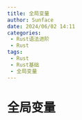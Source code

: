 ```yaml
---
title: 全局变量
author: Sunface
date: 2024/06/02 14:11
categories:
 - Rust语法进阶
 - Rust
tags:
 - Rust
 - Rust基础
 - 全局变量
---
```


# 全局变量